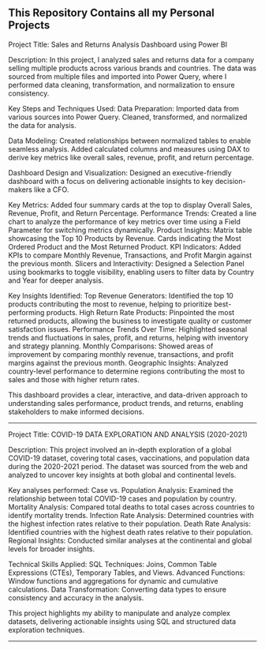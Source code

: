 This Repository Contains all my Personal Projects
----------------------------------------------------------------------------------------------------------------------------------------------------------------------------------------------------------------
Project Title: Sales and Returns Analysis Dashboard using Power BI

Description:
In this project, I analyzed sales and returns data for a company selling multiple products across various brands and countries. The data was sourced from multiple files and imported into Power Query, where I performed data cleaning, transformation, and normalization to ensure consistency.

Key Steps and Techniques Used:
Data Preparation:
Imported data from various sources into Power Query.
Cleaned, transformed, and normalized the data for analysis.

Data Modeling:
Created relationships between normalized tables to enable seamless analysis.
Added calculated columns and measures using DAX to derive key metrics like overall sales, revenue, profit, and return percentage.

Dashboard Design and Visualization:
Designed an executive-friendly dashboard with a focus on delivering actionable insights to key decision-makers like a CFO.

Key Metrics: Added four summary cards at the top to display Overall Sales, Revenue, Profit, and Return Percentage.
Performance Trends: Created a line chart to analyze the performance of key metrics over time using a Field Parameter for switching metrics dynamically.
Product Insights: Matrix table showcasing the Top 10 Products by Revenue. Cards indicating the Most Ordered Product and the Most Returned Product.
KPI Indicators: Added KPIs to compare Monthly Revenue, Transactions, and Profit Margin against the previous month.
Slicers and Interactivity: Designed a Selection Panel using bookmarks to toggle visibility, enabling users to filter data by Country and Year for deeper analysis.

Key Insights Identified:
Top Revenue Generators: Identified the top 10 products contributing the most to revenue, helping to prioritize best-performing products.
High Return Rate Products: Pinpointed the most returned products, allowing the business to investigate quality or customer satisfaction issues.
Performance Trends Over Time: Highlighted seasonal trends and fluctuations in sales, profit, and returns, helping with inventory and strategy planning.
Monthly Comparisons: Showed areas of improvement by comparing monthly revenue, transactions, and profit margins against the previous month.
Geographic Insights: Analyzed country-level performance to determine regions contributing the most to sales and those with higher return rates.

This dashboard provides a clear, interactive, and data-driven approach to understanding sales performance, product trends, and returns, enabling stakeholders to make informed decisions.

----------------------------------------------------------------------------------------------------------------------------------------------------------------------------------------------------------------

Project Title: COVID-19 DATA EXPLORATION AND ANALYSIS (2020-2021)

Description:
This project involved an in-depth exploration of a global COVID-19 dataset, covering total cases, vaccinations, and population data during the 2020-2021 period. The dataset was sourced from the web and analyzed to uncover key insights at both global and continental levels.

Key analyses performed:
Case vs. Population Analysis: Examined the relationship between total COVID-19 cases and population by country.
Mortality Analysis: Compared total deaths to total cases across countries to identify mortality trends.
Infection Rate Analysis: Determined countries with the highest infection rates relative to their population.
Death Rate Analysis: Identified countries with the highest death rates relative to their population.
Regional Insights: Conducted similar analyses at the continental and global levels for broader insights.

Technical Skills Applied: SQL Techniques: Joins, Common Table Expressions (CTEs), Temporary Tables, and Views.
Advanced Functions: Window functions and aggregations for dynamic and cumulative calculations.
Data Transformation: Converting data types to ensure consistency and accuracy in the analysis.

This project highlights my ability to manipulate and analyze complex datasets, delivering actionable insights using SQL and structured data exploration techniques.

------------------------------------------------------------------------------------------------------------------------------------------------------------------------------------------------------------------

